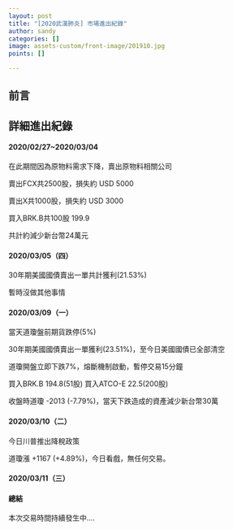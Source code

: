 ```yaml
---
layout: post
title: "[2020武漢肺炎] 市場進出紀錄"
author: sandy
categories: []
image: assets-custom/front-image/201910.jpg
points: []

---
```

## 前言

## 詳細進出紀錄

#### 2020/02/27\~2020/03/04

在此期間因為原物料需求下降，賣出原物料相關公司

賣出FCX共2500股，損失約 USD 5000

賣出X共1000股，損失約 USD 3000

買入BRK.B共100股 199.9

共計約減少新台幣24萬元

#### 2020/03/05（四）

30年期美國國債賣出一單共計獲利(21.53%)

暫時沒做其他事情

#### 2020/03/09（一）

當天道瓊盤前期貨跌停(5%)

30年期美國國債賣出一單獲利(23.51%)，至今日美國國債已全部清空

道瓊開盤立即下跌7%，熔斷機制啟動，暫停交易15分鐘

買入BRK.B 194.8(51股) 買入ATCO-E 22.5(200股)

收盤時道瓊 -2013 (-7.79%)，當天下跌造成的資產減少新台幣30萬

#### 2020/03/10（二）

今日川普推出降稅政策

道瓊漲 +1167 (+4.89%)，今日看戲，無任何交易。

#### 2020/03/11（三）

#### 總結

本次交易時間持續發生中....